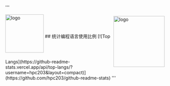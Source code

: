 '''

<img src="https://github-readme-stats.vercel.app/api?username=hpc203&show_icons=true" alt="logo" height="160" align="right" style="margin: 5px; margin-bottom: 20px;" />
<img src="https://github-profile-trophy.vercel.app/?username=hpc203&theme=flat" alt="logo" height="120" align="center" style="margin: auto; margin-bottom: 20px;" />
## 统计编程语言使用比例
[![Top Langs](https://github-readme-stats.vercel.app/api/top-langs/?username=hpc203&layout=compact)](https://github.com/hpc203/github-readme-stats)
'''
